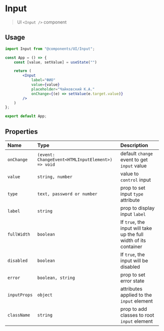 # Input

> UI `<Input />` component

## Usage

```jsx
import Input from "@components/UI/Input";

const App = () => {
    const [value, setValue] = useState("")

    return (
        <Input
            label="ФИО"
            value={value}
            placeholder="Чайковский К.А."
            onChange={(e) => setValue(e.target.value)}
        />
    )
};

export default App;
```

## Properties

| Name         | Type                                               | Description                                                       |  
|:-------------|:---------------------------------------------------|:------------------------------------------------------------------|  
| `onChange`   | `(event: ChangeEvent<HTMLInputElement>) => void`   | default `change` event to get `input` value                       |
| `value`      | `string, number`                                   | value to `control` input                                          |
| `type`       | `text, password or number`                         | prop to set input `type` attribute                                |
| `label`      | `string`                                           | prop to display input `label`                                     |
| `fullWidth`  | `boolean`                                          | If `true`, the input will take up the full width of its container |
| `disabled`   | `boolean`                                          | If `true`, the input will be disabled                             |
| `error`      | `boolean, string`                                  | prop to set error state                                           |
| `inputProps` | `object`                                           | attributes applied to the `input` element                         |
| `className`  | `string`                                           | prop to add classes to root `input` element                       |
